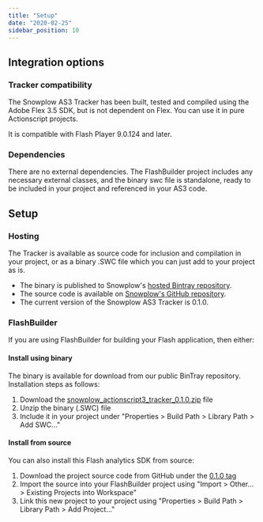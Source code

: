 ```yaml
---
title: "Setup"
date: "2020-02-25"
sidebar_position: 10
---
```


## Integration options

### Tracker compatibility

The Snowplow AS3 Tracker has been built, tested and compiled using the Adobe Flex 3.5 SDK, but is not dependent on Flex. You can use it in pure Actionscript projects.

It is compatible with Flash Player 9.0.124 and later.

### Dependencies

There are no external dependencies. The FlashBuilder project includes any necessary external classes, and the binary swc file is standalone, ready to be included in your project and referenced in your AS3 code.

## Setup

### Hosting

The Tracker is available as source code for inclusion and compilation in your project, or as a binary .SWC file which you can just add to your project as is.

- The binary is published to Snowplow's [hosted Bintray repository](http://dl.bintray.com/snowplow/snowplow-generic/snowplow_actionscript3_tracker_0.1.0.zip).
- The source code is available on [Snowplow's GitHub repository](https://github.com/snowplow/snowplow-actionscript3-tracker).
- The current version of the Snowplow AS3 Tracker is 0.1.0.

### FlashBuilder

If you are using FlashBuilder for building your Flash application, then either:

#### Install using binary

The binary is available for download from our public BinTray repository. Installation steps as follows:

1. Download the [snowplow\_actionscript3\_tracker\_0.1.0.zip](http://dl.bintray.com/snowplow/snowplow-generic/snowplow_actionscript3_tracker_0.1.0.zip) file
2. Unzip the binary (.SWC) file
3. Include it in your project under "Properties > Build Path > Library Path > Add SWC..."

#### Install from source

You can also install this Flash analytics SDK from source:

1. Download the project source code from GitHub under the [0.1.0 tag](https://github.com/snowplow/snowplow-actionscript3-tracker/tree/0.1.0)
2. Import the source into your FlashBuilder project using "Import > Other... > Existing Projects into Workspace"
3. Link this new project to your project using "Properties > Build Path > Library Path > Add Project..."
